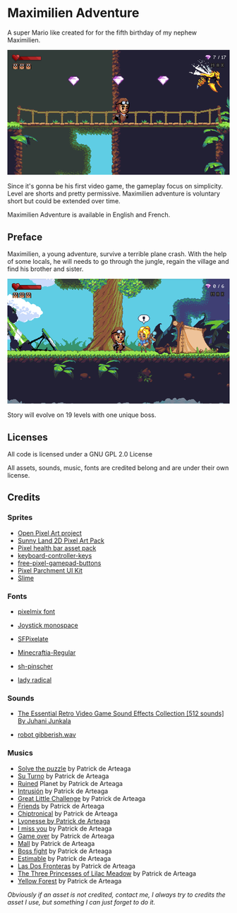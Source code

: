 # Maximilien Adventure

A super Mario like created for for the fifth birthday of my nephew Maximilien. 

![readme_battle](./vendors/readme_battle.gif)

Since it's gonna be his first video game, the gameplay focus on simplicity. Level are shorts and pretty permissive. Maximilien adventure is voluntary short but could be extended over time. 

Maximilien Adventure is available in English and French. 



## Preface

Maximilien, a young adventure, survive a terrible plane crash. With the help of some locals, he will needs to go through the jungle, regain the village and find his brother and sister.

![readme_talk](./vendors/readme_talk.gif)

Story will evolve on 19 levels with one unique boss.



## Licenses

All code is licensed under a GNU GPL 2.0 License

All assets, sounds, music, fonts are credited belong and are under their own license. 

## Credits

### Sprites

* [Open Pixel Art project](http://www.openpixelproject.com/) 
* [Sunny Land 2D Pixel Art Pack](https://ansimuz.itch.io/sunny-land-pixel-game-art)
* [Pixel health bar asset pack](https://adwitr.itch.io/pixel-health-bar-asset-pack) 
* [keyboard-controller-keys]( https://hyohnoo.itch.io/keyboard-controller-keys)
* [free-pixel-gamepad-buttons](https://eggboycolor.itch.io/free-pixel-gamepad-buttons)
* [Pixel Parchment UI Kit](https://sasquatchii.itch.io/pixel-parchment-ui-kit)
* [Slime](https://rvros.itch.io/pixel-art-animated-slime)

### Fonts

* [pixelmix font](https://www.dafont.com/fr/pixelmix.font)

* [Joystick monospace](https://www.dafont.com/joystix.font)

* [SFPixelate](https://www.dafont.com/joystix.font?text=SFPixelate)

* [Minecraftia-Regular](https://www.dafont.com/joystix.font?text=Minecraftia-Regular)

* [sh-pinscher](https://www.fontsquirrel.com/fonts/sh-pinscher)

* [lady radical](https://www.dafont.com/lady-radical.font)

### Sounds

* [The Essential Retro Video Game Sound Effects Collection [512 sounds] By Juhani Junkala](https://opengameart.org/content/512-sound-effects-8-bit-style) 

* [robot gibberish.wav](https://freesound.org/people/a_guy_1/sounds/447566)

### Musics

* [Solve the puzzle](https://patrickdearteaga.com) by Patrick de Arteaga
* [Su Turno](https://patrickdearteaga.com) by Patrick de Arteaga
* [Ruined](https://patrickdearteaga.com) Planet by Patrick de Arteaga
* [Intrusión](https://patrickdearteaga.com) by Patrick de Arteaga
* [Great Little Challenge](https://patrickdearteaga.com) by Patrick de Arteaga
* [Friends](https://patrickdearteaga.com) by Patrick de Arteaga
* [Chiptronical](https://patrickdearteaga.com) by Patrick de Arteaga
* [Lyonesse by Patrick de Arteaga](https://patrickdearteaga.com)
* [I miss you](https://patrickdearteaga.com) by Patrick de Arteaga
* [Game over](https://patrickdearteaga.com) by Patrick de Arteaga
* [Mall](https://patrickdearteaga.com) by Patrick de Arteaga
* [Boss fight](https://patrickdearteaga.com) by Patrick de Arteaga
* [Estimable](https://patrickdearteaga.com) by Patrick de Arteaga
* [Las Dos Fronteras](https://patrickdearteaga.com) by Patrick de Arteaga
* [The Three Princesses of Lilac Meadow](https://patrickdearteaga.com) by Patrick de Arteaga
* [Yellow Forest](https://patrickdearteaga.com) by Patrick de Arteaga



*Obviously if an asset is not credited, contact me, I always try to credits the asset I use, but something I can just forget to do it.*

